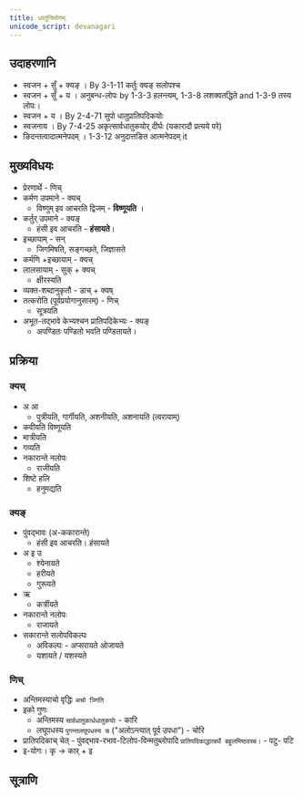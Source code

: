 ```yaml
---
title: धातुनिर्माणम्
unicode_script: devanagari
---
```


## उदाहरणानि
- स्वजन + सुँ + क्यङ् । By 3-1-11 कर्तुः क्यङ् सलोपश्च 
- स्वजन + सुँ + य । अनुबन्ध-लोपः by 1-3-3 हलन्त्यम्, 1-3-8 लशक्वतद्धिते and 1-3-9 तस्य लोपः।
- स्वजन + य । By 2-4-71 सुपो धातुप्रातिपदिकयोः
- स्वजनाय । By 7-4-25 अकृत्सार्वधातुकयोर् दीर्घः (यकारादौ प्रत्यये परे)
- ङिदन्तत्वादात्मनेपदम् । 1-3-12 अनुदात्तङित आत्मनेपदम् it

## मुख्यविधयः
- प्रेरणार्थे - णिच्
- कर्मण उपमाने - क्यच्
  - विष्णुम् इव आचरति द्विजम् - **विष्णूयति** ।
- कर्तुर् उपमाने - क्यङ्
  - हंसी इव आचरति - **हंसायते**।
- इच्छायाम् - सन्
  - जिगमिषति, सङ्गच्छते, जिज्ञासते
- कर्मणि +इच्छायाम् - क्यच्
- लालसायाम् - सुक् + क्यच्
  - क्षीरस्यति
- व्यक्त-शब्दानुकृतौ - डाच् + क्यष्
- तत्करोति (पूर्वप्रयोगानुसारम्) - णिच् 
  - सूत्रयति
- अभूत-तद्भावे केभ्यश्चन प्रातिपदिकेभ्यः - क्यङ्
  - अपण्डितः पण्डितो भवति पण्डितायते।

## प्रक्रिया
### क्यच्
- अ आ
  - पुत्रीयति, गार्गीयति, अशनीयति, अशनायति‌ (त्वरायाम्)
- कवीयति विष्णूयति
- मात्रीयति
- गव्यति
- नकारान्ते नलोपः
  - राजीयति
- शिष्टे हलि 
  - हनुमद्यति

### क्यङ्
- पुंवद्भावः (अ-ककारान्ते)
  - हंसी इव आचरति। हंसायते
- अ इ उ
  - श्येनायते
  - हरीयते 
  - गुरूयते
- ऋ
  - कर्त्रीयते
- नकारान्ते नलोपः
  - राजायते
- सकारान्ते सलोपविकल्पः
  - अविकल्पः - अप्सरायते ओजायते
  - यशायते / यशस्यते

### णिच्
- अन्तिमस्याचो वृद्धिः `अचो ञ्णिति`
- इको गुणः
  - अन्तिमस्य `सार्वधातुकार्धधातुकयोः` - कारि
  - लघूपधस्य `पुगन्तलघूपधस्य च` ("अलोऽन्त्यात् पूर्व उपधा") - चोरि
- प्रातिपदिकाच् चेत् - पुंवद्भाव-रभाव-टिलोप-विन्मतुब्लोपादि `प्रातिपदिकाद्धात्वर्थे बहुलमिष्ठवच्च।` - पटु- पटि
- इ-योगः। कृ → कार् + इ 

## सूत्राणि
 <div class="spreadsheet" src="../sanAdi-prakaraNam.toml" fullHeightWithRowsPerScreen=8></div>
